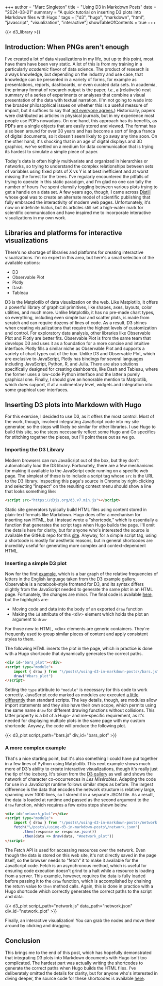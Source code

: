 +++
author = "Marc Singleton"
title = "Using D3 in Markdown Posts"
date = "2024-03-21"
summary = "A quick tutorial on inserting D3 plots into Markdown files with Hugo."
tags = ["d3", "hugo", "markdown", "html", "javascript", "visualization", "interactive"]
showTableOfContents = true
+++

{{< d3_library >}}

## Introduction: When PNGs aren't enough
I've created a lot of data visualizations in my life, but up to this point, most have them have been very static. A lot of this is from my training in a particularly *academic* flavor of data science. The product of research is always knowledge, but depending on the industry and use case, that knowledge can be presented in a variety of forms, for example as presentations, reports, dashboards, or even curated data sets. In academia, the primary format of research output is the paper, *i.e.*, a (relatively) neat summary of a series of experiments or analyses that combine a visual presentation of the data with textual narration. (I'm not going to wade into the broader philosophical issues on whether this is a useful measure of impact, but it suffices to say that [not everyone agrees.](https://www.theguardian.com/books/2022/apr/11/the-big-idea-should-we-get-rid-of-the-scientific-paper)) Historically, papers were distributed as articles in physical journals, but in my experience most people use PDFs nowadays. On one hand, this approach has its benefits, as PDFs are a single objects that are easily stored and viewed. The format has also been around for over 30 years and has become a sort of lingua franca of digital documents, so it doesn't seem likely to go away any time soon. On the other hand, it's shocking that in an age of digital displays and 3D graphics, we've settled on a medium for data communication that is trying its hardest to simulate a simple piece of paper.

Today's data is often highly multivariate and organized in hierarchies or networks, so trying to understand the complex relationships between sets of variables using fixed plots of X vs Y is at best inefficient and at worst missing the forest for the trees. I've regularly encountered the pitfalls of trying to operate in this static paradigm, and I'm glad no one can tally the number of hours I've spent clumsily toggling between various plots trying to get a handle on a data set. A few years ago, though, I came across [Distill](https://distill.pub/about/) whose goal was to create an alternate model of scientific publishing that fully embraced the interactivity of modern web pages. Unfortunately, it's now on indefinite hiatus, but its articles still set a high-water mark for scientific communication and have inspired me to incorporate interactive visualizations in my own work.

## Libraries and platforms for interactive visualizations
There's no shortage of libraries and platforms for creating interactive visualizations. I'm no expert in this area, but here's a small selection of the available options:

- D3
- Observable Plot
- Plotly
- Dash
- Tableau

D3 is the Matplotlib of data visualization on the web. Like Matplotlib, it offers a powerful library of graphical primitives, like shapes, axes, layouts, color utilities, and much more. Unlike Matplotlib, it has no pre-made chart types, so everything, including even simple bar and scatter plots, is made from scratch and can require dozens of lines of code. As a result, D3 shines when creating visualizations that require the highest levels of customization and control. For exploratory data analysis, other libraries like Observable Plot and Plotly are better fits. Observable Plot is from the same team that develops D3 and uses it as a foundation for a more concise and intuitive interface. Plotly fills a similar niche as Observable Plot and supports a variety of chart types out of the box. Unlike D3 and Observable Plot, which are exclusive to JavaScript, Plotly has bindings for several languages including JavaScript, Python, R, and Julia. There are also solutions specifically designed for creating dashboards, like Dash and Tableau, where the former uses a low-code Python interface and the latter a purely graphical one. Finally, I should give an honorable mention to Matplotlib, which does support, if at a rudimentary level, widgets and integration into some graphical user interfaces.

## Inserting D3 plots into Markdown with Hugo
For this exercise, I decided to use D3, as it offers the most control. Most of the work, though, involved integrating JavaScript code into my site generator, so the steps will likely be similar for other libraries. I use Hugo to build this site, so the steps necessarily reflect some Hugo and Go specifics for stitching together the pieces, but I'll point these out as we go.

### Importing the D3 Library
Modern browsers can run JavaScript out of the box, but they don't automatically load the D3 library. Fortunately, there are a few mechanisms for making it available to the JavaScript code running on a specific web page. The simplest of these is to include a script tag whose `src` is the URL to the D3 library. Inspecting this page's source in Chrome by right-clicking and selecting "Inspect" on the resulting context menu should show a line that looks something like:

```html
<script src="https://d3js.org/d3.v7.min.js"></script>
```

Static site generators typically build HTML files using content stored in plain-text formats like Markdown. Hugo does offer a mechanism for inserting raw HTML, but I instead wrote a "shortcode," which is essentially a function that generates the script tags when Hugo builds the page. I'll omit the details here for clarity, but for anyone who's interested the source is available the GitHub repo for this [site](https://github.com/marcsingleton/marcsingleton.github.io). Anyway, for a simple script tag, using a shortcode is mostly for aesthetic reasons, but in general shortcodes are incredibly useful for generating more complex and context-dependent HTML.

### Inserting a simple D3 plot
Now for the first [example](https://observablehq.com/@d3/bar-chart/2), which is a bar graph of the relative frequencies of letters in the English language taken from the D3 example gallery. Observable is a notebook-style frontend for D3, and its syntax differs slightly from the JavaScript needed to generate the same plot in an HTML page. Fortunately, the changes are minor. The final code is available [here](https://github.com/marcsingleton/marcsingletoxn.github.io/blob/main/content/posts/d3-markdown/bars.js), but the highlights are:
 
  - Moving code and data into the body of an exported `draw` function
  - Making the `id` attribute of the \<div\> element which holds the plot an argument to `draw`

For those new to HTML, \<div\> elements are generic containers. They're frequently used to group similar pieces of content and apply consistent styles to them.

The following HTML inserts the plot in the page, which in practice is done with a Hugo shortcode that dynamically generates the correct paths.

```html
<div id="bars_plot"></div>
<script type="module">
    import { draw } from "\/posts\/using-d3-in-markdown-posts\/bars.js"
    draw("#bars_plot")
</script>
```

Setting the `type` attribute to `"module"` is necessary for this code to work correctly. JavaScript code marked as modules are executed [a little differently](https://developer.mozilla.org/en-US/docs/Web/JavaScript/Guide/Modules#other_differences_between_modules_and_standard_scripts) than standard scripts. The key details, though, are modules allow import statements and they also have their own scope, which permits using the same name `draw` for different drawing functions without collisions. This latter property is a bit of a Hugo- and me-specific requirement, as it's needed for displaying multiple plots in the same page with my custom shortcode. Anyway, the code will produce the following plot.

{{< d3_plot script_path="bars.js" div_id="bars_plot" >}}

### A more complex example
That's a nice starting point, but it's also something I could have put together in a few lines of Python using Matplotlib. This next example shows much more of D3's ability to create interactive visualizations, though it's really just the tip of the iceberg. It's taken from the [D3 gallery](https://observablehq.com/@d3/force-directed-graph/2) as well and shows the network of character co-occurrences in *Les Misérables*. Adapting the code for use in a JavaScript runtime follows similar steps as before. The largest difference is the data that encodes the network structure is relatively large, spanning over 1000 lines, so I stored it in a separate JSON file. As a result, the data is loaded at runtime and passed as the second argument to the `draw` function, which requires a few extra steps shown below.

```html
<div id="network_plot"></div>
<script type="module">
    import { draw } from "\/posts\/using-d3-in-markdown-posts\/network.js"
    fetch("\/posts\/using-d3-in-markdown-posts\/network.json")
        .then(response => response.json())
        .then(data => draw(data, "#network_plot"))
</script>
```

The Fetch API is used for accessing resources over the network. Even though the data is stored on this web site, it's not directly saved in the page itself, so the browser needs to "fetch" it to make it available for the JavaScript code. Fetch is an asynchronous method, which is useful for ensuring code execution doesn't grind to a halt while a resource is loading from a server. This example, however, requires the data is fully loaded before passing it to the `draw` function, which is accomplished by chaining the return value to `then` method calls. Again, this is done in practice with a Hugo shortcode which correctly generates the correct paths to the script and data.

{{< d3_plot script_path="network.js" data_path="network.json" div_id="network_plot" >}}

Finally, an interactive visualization! You can grab the nodes and move them around by clicking and dragging. 

## Conclusion
This brings me to the end of this post, which has hopefully demonstrated that integrating D3 plots into Markdown documents with Hugo isn't too complicated. The hardest part was actually writing the shortcodes to generate the correct paths when Hugo builds the HTML files. I've deliberately omitted the details for clarity, but for anyone who's interested in diving deeper, the source code for these shortcodes is available [here](https://github.com/marcsingleton/marcsingleton.github.io/tree/main/layouts/shortcodes).
